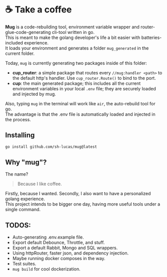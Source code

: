 # ☕ Take a coffee

__Mug__ is a code-rebuilding tool, environment variable wrapper and router-glue-code-generating cli-tool written in go.   
This is meant to make the golang developer's life a bit easier with batteries-included experience.    
It loads your environment and generates a folder `mug_generated` in the current folder.   

Today, `mug` is currently generating two packages inside of this folder:
- __cup_router__: a simple package that routes every `//mug:handler <path>` to the default http's handler. Use `cup_router.Route()` to bind to the port.
- __cup__: the main generated package; this includes all the current environment variables in your local `.env` file; they are securely loaded and injected by mug.   

Also, typing `mug` in the terminal will work like `air`, the auto-rebuild tool for go.    
The advantage is that the .env file is automatically loaded and injected in the process.    


## Installing

```bash
go install github.com/sh-lucas/mug@latest
```


## Why "mug"?

The name?   
> Because I like coffee.

Firstly, because I wanted. Secondly, I also want to have a personalized golang experience.    
This project intends to be bigger one day, having more useful tools under a single command.   


## TODOS:
- Auto-generating .env.example file.
- Export default Debounce, Throttle, and stuff.
- Export a default Rabbit, Mongo and SQL wrappers.
- Using httpRouter, faster json, and dependency injection.
- Maybe running docker composes in the way.  
- Test suites.    
- `mug build` for cool dockerization.   